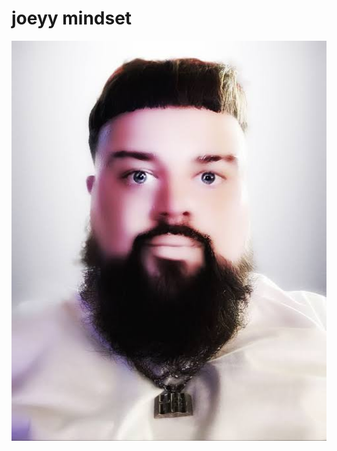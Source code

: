 <h1>joeyy mindset</h1>
<img src="https://github.com/Nya-Enzo/Nya-Enzo/blob/main/images.png" height="640" width="640" align="left"></img>
